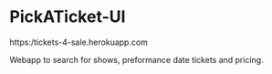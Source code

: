 # PickATicket-UI

https:/tickets-4-sale.herokuapp.com

Webapp to search for shows, preformance date tickets and pricing.
